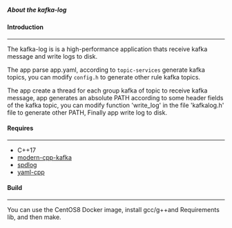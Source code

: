 ##### About the *kafka-log*


#### Introduction

------

The kafka-log is is a high-performance application thats receive kafka message and write logs to disk. 

The app parse  app.yaml, according to `topic-services` generate kafka topics, you can modify `config.h` to generate other rule kafka topics. 

The app create a thread for each group kafka of topic to receive kafka message, app generates an absolute PATH according to some header fields of the kafka topic, you can modify function 'write_log' in the file  'kafkalog.h' file to generate other PATH, Finally app write log to disk.


#### Requires

------

- C++17
- [modern-cpp-kafka](https://github.com/morganstanley/modern-cpp-kafka)
- [spdlog](https://github.com/gabime/spdlog)
- [yaml-cpp](https://github.com/jbeder/yaml-cpp)


#### Build

------

You can use the CentOS8 Docker image, install gcc/g++and Requirements lib, and then make.

